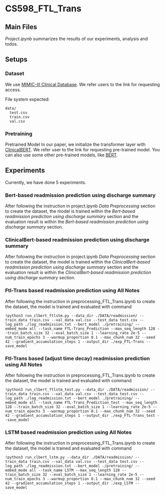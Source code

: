# CS598_FTL_Trans
## Main Files
*Project.ipynb* summarizes the results of our experiments, analysis and todos.

## Setups
### Dataset
We use [MIMIC-III Clinical Database](https://physionet.org/content/mimiciii/1.4/). We refer users to the link for requesting access. 

File system expected:
```
data/
  test.csv
  train.csv
  val.csv
```

### Pretraining
Pretrained Model
In our paper, we initialize the transformer layer with [ClinicalBERT](https://github.com/kexinhuang12345/clinicalBERT/tree/master). We refer user to the link for requesting pre-trained model. You can also use some other pre-trained models, like [BERT](https://github.com/huggingface/transformers).

## Experiments
Currently, we have done 5 experiments.

### Bert-based readmission prediction using discharge summary
After following the instruction in project.ipynb *Data Preprocessing* section to create the dataset, the model is trained within the *Bert-based readmission prediction using discharge summary* section and the evaluation result is within the *Bert-based readmission prediction using discharge summary* section. 

### ClinicalBert-based readmission prediction using discharge summary
After following the instruction in project.ipynb *Data Preprocessing* section to create the dataset, the model is trained within the *ClinicalBert-based readmission prediction using discharge summary* section and the evaluation result is within the *ClinicalBert-based readmission prediction using discharge summary* section. 

### Ftl-Trans based readmission prediction using All Notes
After following the instruction in preprocessing_FTL_Trans.ipynb to create the dataset, the model is trained and evaluated with command
```
!python3 run_clbert_ftlstm.py --data_dir ./DATA/readmission/ --train_data train.csv --val_data val.csv --test_data test.csv --log_path ./log_readmission.txt --bert_model ./pretraining/ --embed_mode all --task_name FTL-Trans_Prediction --max_seq_length 128 --train_batch_size 32 --eval_batch_size 1 --learning_rate 2e-5 --num_train_epochs 3 --warmup_proportion 0.1 --max_chunk_num 32 --seed 42 --gradient_accumulation_steps 1 --output_dir ./exp_FTL-Trans --save_model
```

### Ftl-Trans based (adjust time decay) readmission prediction using All Notes
After following the instruction in preprocessing_FTL_Trans.ipynb to create the dataset, the model is trained and evaluated with command
```
!python3 run_clbert_ftlstm_test.py --data_dir ./DATA/readmission/ --train_data train.csv --val_data val.csv --test_data test.csv --log_path ./log_readmission.txt --bert_model ./pretraining/ --embed_mode all --task_name FTL-Trans_Prediction_test --max_seq_length 128 --train_batch_size 32 --eval_batch_size 1 --learning_rate 2e-5 --num_train_epochs 3 --warmup_proportion 0.1 --max_chunk_num 32 --seed 42 --gradient_accumulation_steps 1 --output_dir ./exp_FTL-Trans_test --save_model
```

### LSTM based readmission prediction using All Notes
After following the instruction in preprocessing_FTL_Trans.ipynb to create the dataset, the model is trained and evaluated with command
```
!python3 run_clbert_lstm.py --data_dir ./DATA/readmission/ --train_data train.csv --val_data val.csv --test_data test.csv --log_path ./log_readmission.txt --bert_model ./pretraining/ --embed_mode all --task_name LSTM --max_seq_length 128 --train_batch_size 32 --eval_batch_size 1 --learning_rate 2e-5 --num_train_epochs 3 --warmup_proportion 0.1 --max_chunk_num 32 --seed 42 --gradient_accumulation_steps 1 --output_dir ./exp_LSTM --save_model
```

